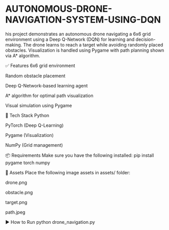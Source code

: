 # AUTONOMOUS-DRONE-NAVIGATION-SYSTEM-USING-DQN
his project demonstrates an autonomous drone navigating a 6x6 grid environment using a Deep Q-Network (DQN) for learning and decision-making. The drone learns to reach a target while avoiding randomly placed obstacles. Visualization is handled using Pygame with path planning shown via A* algorithm.

✅ Features 6x6 grid environment

Random obstacle placement

Deep Q-Network-based learning agent

A* algorithm for optimal path visualization

Visual simulation using Pygame

🧠 Tech Stack Python

PyTorch (Deep Q-Learning)

Pygame (Visualization)

NumPy (Grid management)

📦 Requirements Make sure you have the following installed: pip install pygame torch numpy

📁 Assets Place the following image assets in assets/ folder:

drone.png

obstacle.png

target.png

path.jpeg

▶ How to Run python drone_navigation.py
